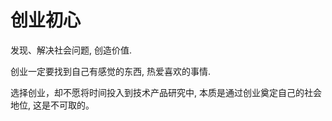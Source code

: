 # 创业初心

发现、解决社会问题, 创造价值.

创业一定要找到自己有感觉的东西, 热爱喜欢的事情.

选择创业，却不愿将时间投入到技术产品研究中, 本质是通过创业奠定自己的社会地位, 这是不可取的。


